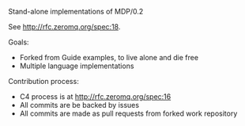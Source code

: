 Stand-alone implementations of MDP/0.2

See http://rfc.zeromq.org/spec:18.

Goals:

* Forked from Guide examples, to live alone and die free
* Multiple language implementations

Contribution process:

* C4 process is at http://rfc.zeromq.org/spec:16
* All commits are be backed by issues
* All commits are made as pull requests from forked work repository
